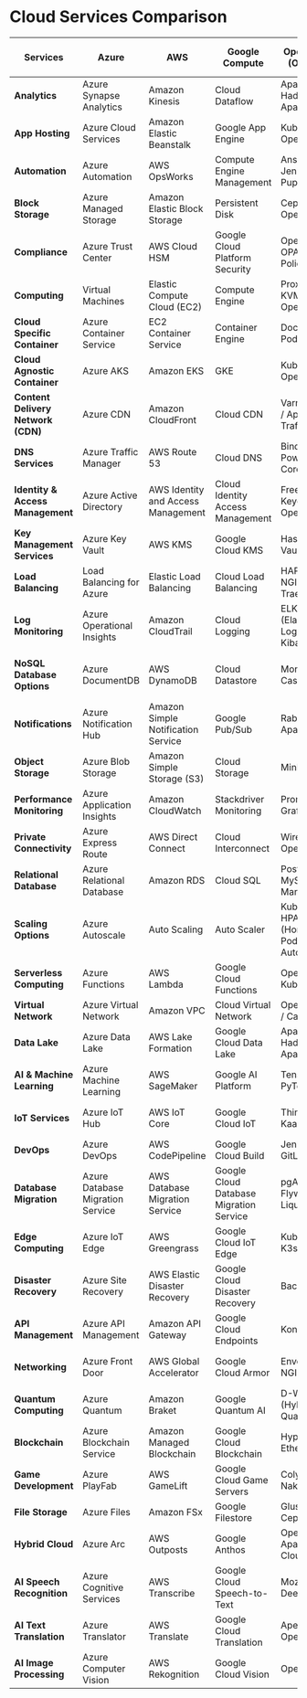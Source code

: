 
# Cloud Services Comparison

| **Services**                   | **Azure**                      | **AWS**                               | **Google Compute**                     | **Open Source (On-Prem)**              | **Kubernetes Open Source (On-Prem)**   |
|---------------------------------|---------------------------------|---------------------------------------|----------------------------------------|----------------------------------------|----------------------------------------|
| **Analytics**                   | Azure Synapse Analytics         | Amazon Kinesis                       | Cloud Dataflow                         | Apache Hadoop / Apache Spark           | Spark on Kubernetes                    |
| **App Hosting**                 | Azure Cloud Services            | Amazon Elastic Beanstalk             | Google App Engine                      | Kubernetes / OpenShift                 | Kubeapps / K8s Operators               |
| **Automation**                  | Azure Automation                | AWS OpsWorks                         | Compute Engine Management              | Ansible / Jenkins / Puppet             | ArgoCD / Jenkins X                     |
| **Block Storage**               | Azure Managed Storage           | Amazon Elastic Block Storage         | Persistent Disk                        | Ceph / OpenEBS                         | Rook (Ceph on K8s)                     |
| **Compliance**                  | Azure Trust Center              | AWS Cloud HSM                        | Google Cloud Platform Security         | OpenSCAP / OPA (Open Policy Agent)     | Gatekeeper (OPA for K8s)               |
| **Computing**                   | Virtual Machines                | Elastic Compute Cloud (EC2)          | Compute Engine                         | Proxmox / KVM / OpenStack              | KubeVirt                               |
| **Cloud Specific Container**    | Azure Container Service         | EC2 Container Service                | Container Engine                       | Docker / Podman / LXC                  | Kubernetes / CRI-O                     |
| **Cloud Agnostic Container**    | Azure AKS                       | Amazon EKS                           | GKE                                    | Kubernetes / OpenShift                 | Kubernetes (Self-hosted)               |
| **Content Delivery Network (CDN)** | Azure CDN                      | Amazon CloudFront                   | Cloud CDN                              | Varnish Cache / Apache Traffic Server  | NGINX Ingress / Traefik on K8s         |
| **DNS Services**                | Azure Traffic Manager           | AWS Route 53                         | Cloud DNS                              | Bind / PowerDNS / CoreDNS              | CoreDNS (Native to K8s)                |
| **Identity & Access Management** | Azure Active Directory          | AWS Identity and Access Management   | Cloud Identity Access Management       | FreeIPA / Keycloak / OpenLDAP          | Dex / Keycloak on K8s                  |
| **Key Management Services**     | Azure Key Vault                 | AWS KMS                              | Google Cloud KMS                       | HashiCorp Vault                        | Vault on Kubernetes                    |
| **Load Balancing**              | Load Balancing for Azure        | Elastic Load Balancing               | Cloud Load Balancing                   | HAProxy / NGINX / Traefik              | NGINX Ingress Controller / Traefik     |
| **Log Monitoring**              | Azure Operational Insights      | Amazon CloudTrail                    | Cloud Logging                          | ELK Stack (Elasticsearch, Logstash, Kibana) | EFK Stack (Elasticsearch, Fluentd, Kibana on K8s) |
| **NoSQL Database Options**      | Azure DocumentDB                | AWS DynamoDB                         | Cloud Datastore                        | MongoDB / Cassandra                    | MongoDB Operator / Cassandra K8s Operator |
| **Notifications**               | Azure Notification Hub          | Amazon Simple Notification Service   | Google Pub/Sub                         | RabbitMQ / Apache Kafka                | Kafka on Kubernetes / RabbitMQ Operator|
| **Object Storage**              | Azure Blob Storage              | Amazon Simple Storage (S3)           | Cloud Storage                          | MinIO / Ceph                           | MinIO Operator on K8s                  |
| **Performance Monitoring**      | Azure Application Insights      | Amazon CloudWatch                    | Stackdriver Monitoring                 | Prometheus / Grafana                   | Prometheus / Grafana on Kubernetes     |
| **Private Connectivity**        | Azure Express Route             | AWS Direct Connect                   | Cloud Interconnect                     | WireGuard / OpenVPN                    | WireGuard on Kubernetes                |
| **Relational Database**         | Azure Relational Database       | Amazon RDS                           | Cloud SQL                              | PostgreSQL / MySQL / MariaDB           | Crunchy PostgreSQL Operator / Vitess   |
| **Scaling Options**             | Azure Autoscale                 | Auto Scaling                         | Auto Scaler                            | Kubernetes HPA (Horizontal Pod Autoscaler) | Kubernetes HPA (Horizontal Pod Autoscaler) |
| **Serverless Computing**        | Azure Functions                 | AWS Lambda                           | Google Cloud Functions                 | OpenFaaS / Kubeless                   | Knative / OpenFaaS on K8s              |
| **Virtual Network**             | Azure Virtual Network           | Amazon VPC                           | Cloud Virtual Network                  | Open vSwitch / Calico                  | Calico / Flannel on Kubernetes         |
| **Data Lake**                   | Azure Data Lake                 | AWS Lake Formation                   | Google Cloud Data Lake                 | Apache Hadoop / Apache Druid           | Spark / Druid on Kubernetes            |
| **AI & Machine Learning**       | Azure Machine Learning          | AWS SageMaker                        | Google AI Platform                     | TensorFlow / PyTorch                   | Kubeflow / KubeFlow Pipelines          |
| **IoT Services**                | Azure IoT Hub                   | AWS IoT Core                         | Google Cloud IoT                       | ThingsBoard / Kaa IoT                  | KubeEdge / Eclipse Hono on K8s         |
| **DevOps**                      | Azure DevOps                    | AWS CodePipeline                     | Google Cloud Build                     | Jenkins / GitLab CI                    | Jenkins X / Tekton on Kubernetes       |
| **Database Migration**          | Azure Database Migration Service| AWS Database Migration Service       | Google Cloud Database Migration Service| pgAdmin / Flyway / Liquibase           | Kasten K10 (Backup/Migration on K8s)   |
| **Edge Computing**              | Azure IoT Edge                  | AWS Greengrass                       | Google Cloud IoT Edge                  | Kubernetes / K3s                       | K3s / KubeEdge                        |
| **Disaster Recovery**           | Azure Site Recovery             | AWS Elastic Disaster Recovery        | Google Cloud Disaster Recovery         | Bacula / DRBD                          | Velero (Backup/Recovery on K8s)        |
| **API Management**              | Azure API Management            | Amazon API Gateway                   | Google Cloud Endpoints                 | Kong / WSO2                            | Kong Ingress / Ambassador on K8s       |
| **Networking**                  | Azure Front Door                | AWS Global Accelerator               | Google Cloud Armor                     | Envoy / NGINX                          | Envoy / Contour (Ingress Controller)   |
| **Quantum Computing**           | Azure Quantum                   | Amazon Braket                        | Google Quantum AI                      | D-Wave Leap (Hybrid Quantum)           | QuantumSim (Kubernetes compatible)     |
| **Blockchain**                  | Azure Blockchain Service        | Amazon Managed Blockchain            | Google Cloud Blockchain                | Hyperledger / Ethereum                 | Hyperledger on Kubernetes              |
| **Game Development**            | Azure PlayFab                   | AWS GameLift                         | Google Cloud Game Servers              | Colyseus / Nakama                      | Nakama on Kubernetes                   |
| **File Storage**                | Azure Files                     | Amazon FSx                           | Google Filestore                       | GlusterFS / CephFS                     | Rook (Ceph on Kubernetes)              |
| **Hybrid Cloud**                | Azure Arc                       | AWS Outposts                         | Google Anthos                          | OpenStack / Apache CloudStack          | KubeVirt (VMs on Kubernetes)           |
| **AI Speech Recognition**       | Azure Cognitive Services        | AWS Transcribe                       | Google Cloud Speech-to-Text            | Mozilla DeepSpeech                     | DeepSpeech on Kubernetes               |
| **AI Text Translation**         | Azure Translator                | AWS Translate                        | Google Cloud Translation               | Apertium / OpenNMT                     | OpenNMT on Kubernetes                  |
| **AI Image Processing**         | Azure Computer Vision           | AWS Rekognition                      | Google Cloud Vision                    | OpenCV                                 | OpenCV on Kubernetes                   |


